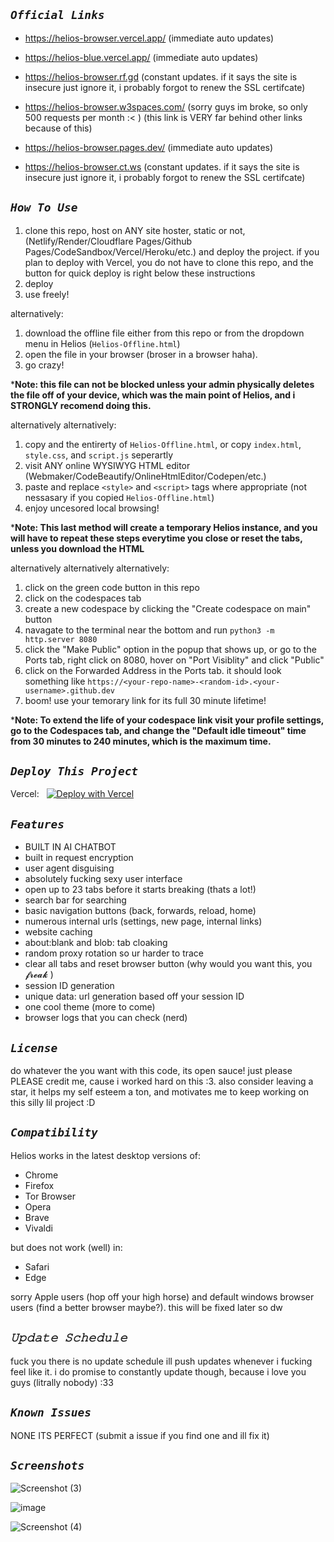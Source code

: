 

## ***`Official Links`***

- https://helios-browser.vercel.app/ (immediate auto updates)
  
- https://helios-blue.vercel.app/ (immediate auto updates)
  
- https://helios-browser.rf.gd (constant updates. if it says the site is insecure just ignore it, i probably forgot to renew the SSL certifcate)
  
- https://helios-browser.w3spaces.com/ (sorry guys im broke, so only 500 requests per month :< ) (this link is VERY far behind other links because of this)
  
- https://helios-browser.pages.dev/ (immediate auto updates)
  
- https://helios-browser.ct.ws (constant updates. if it says the site is insecure just ignore it, i probably forgot to renew the SSL certifcate)
  
## ***`How To Use`***

1. clone this repo, host on ANY site hoster, static or not, (Netlify/Render/Cloudflare Pages/Github Pages/CodeSandbox/Vercel/Heroku/etc.) and deploy the project. if you plan to deploy with Vercel, you do not have to clone this repo, and the button for quick deploy is right below these instructions
2. deploy
3. use freely!

alternatively: 

1. download the offline file either from this repo or from the dropdown menu in Helios (`Helios-Offline.html`)
3. open the file in your browser (broser in a browser haha).
4. go crazy!

***Note: this file can not be blocked unless your admin physically deletes the file off of your device, which was the main point of Helios, and i STRONGLY recomend doing this.**

alternatively alternatively:

1. copy and the entirerty of `Helios-Offline.html`, or copy `index.html`, `style.css`, and `script.js` seperartly
2. visit ANY online WYSIWYG HTML editor (Webmaker/CodeBeautify/OnlineHtmlEditor/Codepen/etc.)
3. paste and replace `<style>` and `<script>` tags where appropriate (not nessasary if you copied `Helios-Offline.html`)
4. enjoy uncesored local browsing!

***Note: This last method will create a temporary Helios instance, and you will have to repeat these steps everytime you close or reset the tabs, unless you download the HTML**

alternatively alternatively alternatively:

1. click on the green code button in this repo
2. click on the codespaces tab
3. create a new codespace by clicking the "Create codespace on main" button
4. navagate to the terminal near the bottom and run `python3 -m http.server 8080`
5. click the "Make Public" option in the popup that shows up, or go to the Ports tab, right click on 8080, hover on "Port Visiblity" and click "Public"
6. click on the Forwarded Address in the Ports tab. it should look something like `https://<your-repo-name>-<random-id>.<your-username>.github.dev`
7. boom! use your temorary link for its full 30 minute lifetime!

***Note: To extend the life of your codespace link visit your profile settings, go to the Codespaces tab, and change the "Default idle timeout" time from 30 minutes to 240 minutes, which is the maximum time.**

## ***`Deploy This Project`***
Vercel:
 
[![Deploy with Vercel](https://vercel.com/button)](https://vercel.com/new/clone?repository-url=https%3A%2F%2Fgithub.com%2Fdinguschan-owo%2FHelios%2Ftree%2Fmain%2F)

## ***`Features`***

- BUILT IN AI CHATBOT
- built in request encryption
- user agent disguising
- absolutely fucking sexy user interface
- open up to 23 tabs before it starts breaking (thats a lot!)
- search bar for searching
- basic navigation buttons (back, forwards, reload, home)
- numerous internal urls (settings, new page, internal links)
- website caching
- about:blank and blob: tab cloaking
- random proxy rotation so ur harder to trace
- clear all tabs and reset browser button (why would you want this, you 𝓯𝓻𝓮𝓪𝓴 )
- session ID generation
- unique data: url generation based off your session ID
- one cool theme (more to come)
- browser logs that you can check (nerd)

## ***`License`***

do whatever the you want with this code, its open sauce! just please PLEASE credit me, cause i worked hard on this :3. also consider leaving a star, it helps my self esteem a ton, and motivates me to keep working on this silly lil project :D

## ***`Compatibility`***

Helios works in the latest desktop versions of:

- Chrome
- Firefox
- Tor Browser
- Opera
- Brave
- Vivaldi

but does not work (well) in:

- Safari
- Edge

sorry Apple users (hop off your high horse) and default windows browser users (find a better browser maybe?). this will be fixed later so dw
   
## ***`𝚄𝚙𝚍𝚊𝚝𝚎 𝚂𝚌𝚑𝚎𝚍𝚞𝚕𝚎`***

fuck you there is no update schedule ill push updates whenever i fucking feel like it. i do promise to constantly update though, because i love you guys (litrally nobody) :33

## ***`Known Issues`***

NONE ITS PERFECT (submit a issue if you find one and ill fix it)

## ***`Screenshots`***

![Screenshot (3)](https://github.com/user-attachments/assets/c864cc39-10d7-4950-bc8a-d5fdcb736ba6)

![image](https://github.com/user-attachments/assets/f9362f99-f081-4f6b-9aa9-fc4b77c1f23d)

![Screenshot (4)](https://github.com/user-attachments/assets/f5702a40-30d4-4b4e-84f2-6ef5cf11a946)


